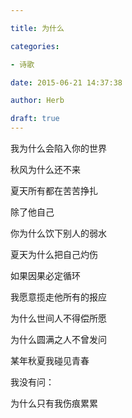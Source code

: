 ```yaml
---

title: 为什么

categories:

- 诗歌

date: 2015-06-21 14:37:38

author: Herb

draft: true
---
```


我为什么会陷入你的世界

秋风为什么还不来

夏天所有都在苦苦挣扎

除了他自己



你为什么饮下别人的弱水

夏天为什么把自己灼伤

如果因果必定循环

我愿意揽走他所有的报应



为什么世间人不得偿所愿

为什么圆满之人不曾发问

某年秋夏我碰见青春

我没有问：

为什么只有我伤痕累累